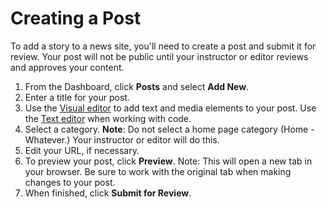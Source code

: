 # Creating a Post

To add a story to a news site, you'll need to create a post and submit it for review. Your post will not be public until your instructor or editor reviews and approves your content.

1. From the Dashboard, click **Posts** and select **Add New**. 
2. Enter a title for your post.
3. Use the [Visual editor](/working-with-text-and-links/working-with-content-in-the-visual-editor.md) to add text and media elements to your post. Use the [Text editor](/working-with-text-and-links/working-with-content-in-the-text-editor.md) when working with code.
4. Select a category. **Note**: Do not select a home page category \(Home - Whatever.\) Your instructor or editor will do this. 
5. Edit your URL, if necessary. 
6. To preview your post, click **Preview**. Note: This will open a new tab in your browser. Be sure to work with the original tab when making changes to your post.
7. When finished, click **Submit for Review**. 



